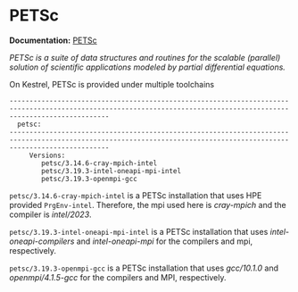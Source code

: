 # PETSc

**Documentation:** [PETSc](https://petsc.org)

*PETSc is a suite of data structures and routines for the scalable (parallel) solution of scientific applications modeled by partial differential equations.*

On Kestrel, PETSc is provided under multiple toolchains

```
---------------------------------------------------------------------------------------------------------------------------------------------------------------------
  petsc:
---------------------------------------------------------------------------------------------------------------------------------------------------------------------
     Versions:
        petsc/3.14.6-cray-mpich-intel
        petsc/3.19.3-intel-oneapi-mpi-intel
        petsc/3.19.3-openmpi-gcc

```

`petsc/3.14.6-cray-mpich-intel` is a PETSc installation that uses HPE provided `PrgEnv-intel`. 
Therefore, the mpi used here is *cray-mpich* and the compiler is *intel/2023*.

`petsc/3.19.3-intel-oneapi-mpi-intel` is a PETSc installation that uses *intel-oneapi-compilers* and *intel-oneapi-mpi* for the compilers and mpi, respectively.

`petsc/3.19.3-openmpi-gcc` is a PETSc installation that uses *gcc/10.1.0* and *openmpi/4.1.5-gcc* for the compilers and MPI, respectively.
